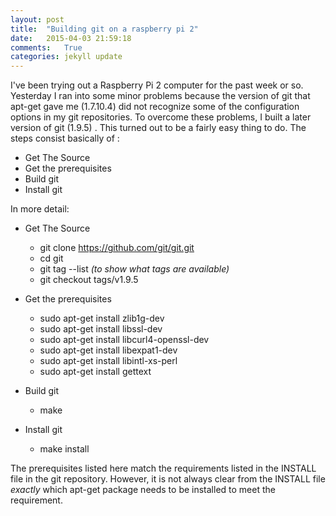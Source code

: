```yaml
---
layout: post
title:  "Building git on a raspberry pi 2"
date:   2015-04-03 21:59:18
comments:   True
categories: jekyll update
---
```

I've been trying out a Raspberry Pi 2 computer for the past week or so.  Yesterday I ran into some minor problems because the version of git that apt-get gave me (1.7.10.4) did not recognize some of the configuration options in my git repositories.  To overcome these problems, I built a later version of git (1.9.5) .  This turned out to be a fairly easy thing to do.  The steps consist basically of :

* Get The Source
* Get the prerequisites
* Build git
* Install git

In more detail:

* Get The Source
    *   git clone https://github.com/git/git.git
    *   cd git
    *   git tag --list    _(to show what tags are available)_
    *   git checkout tags/v1.9.5

* Get the prerequisites
    *   sudo apt-get install zlib1g-dev
    *   sudo apt-get install libssl-dev
    *   sudo apt-get install libcurl4-openssl-dev
    *   sudo apt-get install libexpat1-dev
    *   sudo apt-get install libintl-xs-perl
    *   sudo apt-get install gettext

* Build git
    *   make

* Install git
    *   make install


The prerequisites listed here match the requirements listed in the INSTALL file in the git repository.  However, it is not always clear from the INSTALL file _exactly_ which apt-get package needs to be installed to meet the requirement.
